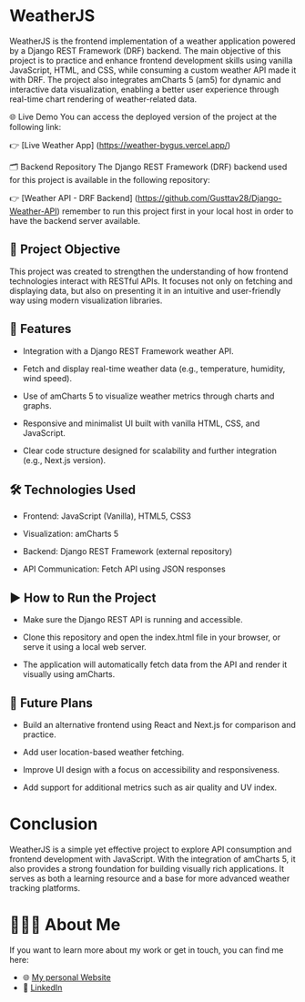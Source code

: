# WeatherJS
WeatherJS is the frontend implementation of a weather application powered by a Django REST Framework (DRF) backend. The main objective of this project is to practice and enhance frontend development skills using vanilla JavaScript, HTML, and CSS, while consuming a custom weather API made it with DRF. The project also integrates amCharts 5 (am5) for dynamic and interactive data visualization, enabling a better user experience through real-time chart rendering of weather-related data.

🌐 Live Demo
You can access the deployed version of the project at the following link:

👉 [Live Weather App] (https://weather-bygus.vercel.app/)

🗂 Backend Repository
The Django REST Framework (DRF) backend used for this project is available in the following repository:

👉 [Weather API - DRF Backend] (https://github.com/Gusttav28/Django-Weather-API) remember to run this project first in your local host in order to have the backend server available.

## 🚀 Project Objective
This project was created to strengthen the understanding of how frontend technologies interact with RESTful APIs. It focuses not only on fetching and displaying data, but also on presenting it in an intuitive and user-friendly way using modern visualization libraries.

## 🧩 Features
- Integration with a Django REST Framework weather API.

- Fetch and display real-time weather data (e.g., temperature, humidity, wind speed).

- Use of amCharts 5 to visualize weather metrics through charts and graphs.

- Responsive and minimalist UI built with vanilla HTML, CSS, and JavaScript.

- Clear code structure designed for scalability and further integration (e.g., Next.js version).

## 🛠 Technologies Used
- Frontend: JavaScript (Vanilla), HTML5, CSS3

- Visualization: amCharts 5

- Backend: Django REST Framework (external repository)

- API Communication: Fetch API using JSON responses

## ▶️ How to Run the Project
- Make sure the Django REST API is running and accessible.

- Clone this repository and open the index.html file in your browser, or serve it using a local web server.

- The application will automatically fetch data from the API and render it visually using amCharts.


## 🧪 Future Plans
- Build an alternative frontend using React and Next.js for comparison and practice.

- Add user location-based weather fetching.

- Improve UI design with a focus on accessibility and responsiveness.

- Add support for additional metrics such as air quality and UV index.

# Conclusion
WeatherJS is a simple yet effective project to explore API consumption and frontend development with JavaScript. With the integration of amCharts 5, it also provides a strong foundation for building visually rich applications. It serves as both a learning resource and a base for more advanced weather tracking platforms.

# 👨🏻‍💻 About Me

If you want to learn more about my work or get in touch, you can find me here:

- 🌐 [My personal Website](https://www.gustavocamacho.net)  
- 💼 [LinkedIn](https://www.linkedin.com/in/gustavo-camacho-b9a64b243/)
